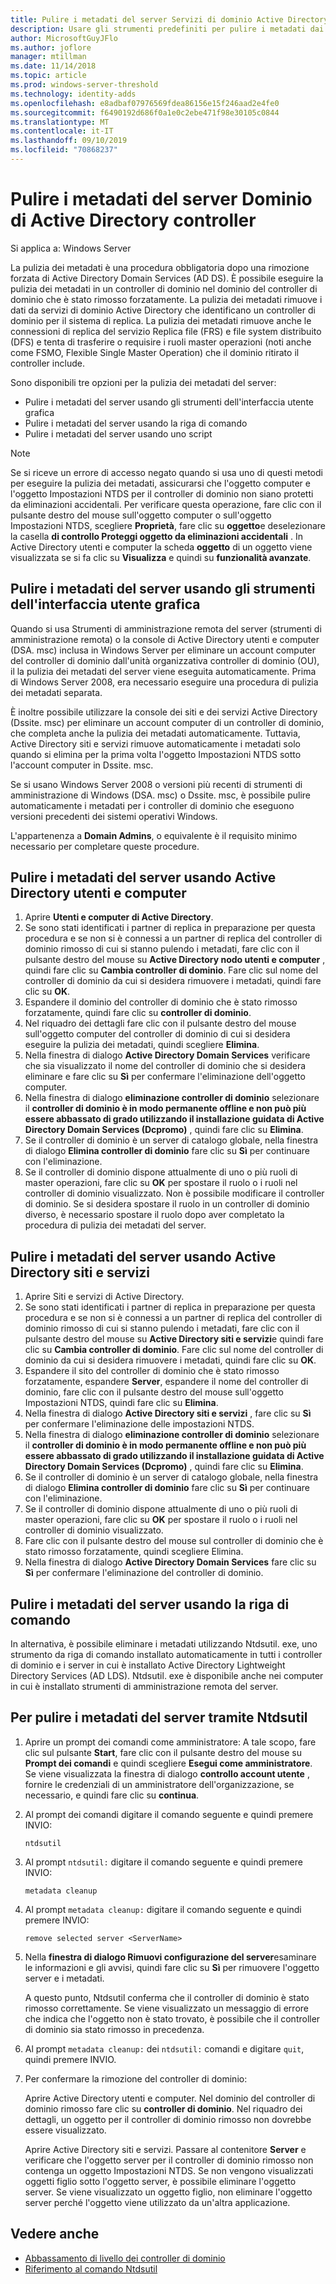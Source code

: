 ```yaml
---
title: Pulire i metadati del server Servizi di dominio Active Directory
description: Usare gli strumenti predefiniti per pulire i metadati dai controller di dominio rimossi
author: MicrosoftGuyJFlo
ms.author: joflore
manager: mtillman
ms.date: 11/14/2018
ms.topic: article
ms.prod: windows-server-threshold
ms.technology: identity-adds
ms.openlocfilehash: e8adbaf07976569fdea86156e15f246aad2e4fe0
ms.sourcegitcommit: f6490192d686f0a1e0c2ebe471f98e30105c0844
ms.translationtype: MT
ms.contentlocale: it-IT
ms.lasthandoff: 09/10/2019
ms.locfileid: "70868237"
---
```

# <a name="clean-up-active-directory-domain-controller-server-metadata"></a>Pulire i metadati del server Dominio di Active Directory controller

Si applica a: Windows Server

La pulizia dei metadati è una procedura obbligatoria dopo una rimozione forzata di Active Directory Domain Services (AD DS). È possibile eseguire la pulizia dei metadati in un controller di dominio nel dominio del controller di dominio che è stato rimosso forzatamente. La pulizia dei metadati rimuove i dati da servizi di dominio Active Directory che identificano un controller di dominio per il sistema di replica. La pulizia dei metadati rimuove anche le connessioni di replica del servizio Replica file (FRS) e file system distribuito (DFS) e tenta di trasferire o requisire i ruoli master operazioni (noti anche come FSMO, Flexible Single Master Operation) che il dominio ritirato il controller include.

Sono disponibili tre opzioni per la pulizia dei metadati del server:

- Pulire i metadati del server usando gli strumenti dell'interfaccia utente grafica
- Pulire i metadati del server usando la riga di comando
- Pulire i metadati del server usando uno script

> [!NOTE]
> Se si riceve un errore di accesso negato quando si usa uno di questi metodi per eseguire la pulizia dei metadati, assicurarsi che l'oggetto computer e l'oggetto Impostazioni NTDS per il controller di dominio non siano protetti da eliminazioni accidentali. Per verificare questa operazione, fare clic con il pulsante destro del mouse sull'oggetto computer o sull'oggetto Impostazioni NTDS, scegliere **Proprietà**, fare clic su **oggetto**e deselezionare la casella **di controllo Proteggi oggetto da eliminazioni accidentali** . In Active Directory utenti e computer la scheda **oggetto** di un oggetto viene visualizzata se si fa clic su **Visualizza** e quindi su **funzionalità avanzate**.

## <a name="clean-up-server-metadata-using-gui-tools"></a>Pulire i metadati del server usando gli strumenti dell'interfaccia utente grafica

Quando si usa Strumenti di amministrazione remota del server (strumenti di amministrazione remota) o la console di Active Directory utenti e computer (DSA. msc) inclusa in Windows Server per eliminare un account computer del controller di dominio dall'unità organizzativa controller di dominio (OU), il la pulizia dei metadati del server viene eseguita automaticamente. Prima di Windows Server 2008, era necessario eseguire una procedura di pulizia dei metadati separata.

È inoltre possibile utilizzare la console dei siti e dei servizi Active Directory (Dssite. msc) per eliminare un account computer di un controller di dominio, che completa anche la pulizia dei metadati automaticamente. Tuttavia, Active Directory siti e servizi rimuove automaticamente i metadati solo quando si elimina per la prima volta l'oggetto Impostazioni NTDS sotto l'account computer in Dssite. msc.

Se si usano Windows Server 2008 o versioni più recenti di strumenti di amministrazione di Windows (DSA. msc) o Dssite. msc, è possibile pulire automaticamente i metadati per i controller di dominio che eseguono versioni precedenti dei sistemi operativi Windows.

L'appartenenza a **Domain Admins**, o equivalente è il requisito minimo necessario per completare queste procedure.

## <a name="clean-up-server-metadata-using-activedirectory-users-and-computers"></a>Pulire i metadati del server usando Active Directory utenti e computer

1. Aprire **Utenti e computer di Active Directory**.
2. Se sono stati identificati i partner di replica in preparazione per questa procedura e se non si è connessi a un partner di replica del controller di dominio rimosso di cui si stanno pulendo i metadati, fare clic con il pulsante destro del mouse su **Active Directory nodo utenti e computer** , quindi fare clic su **Cambia controller di dominio**. Fare clic sul nome del controller di dominio da cui si desidera rimuovere i metadati, quindi fare clic su **OK**.
3. Espandere il dominio del controller di dominio che è stato rimosso forzatamente, quindi fare clic su **controller di dominio**.
4. Nel riquadro dei dettagli fare clic con il pulsante destro del mouse sull'oggetto computer del controller di dominio di cui si desidera eseguire la pulizia dei metadati, quindi scegliere **Elimina**.
5. Nella finestra di dialogo **Active Directory Domain Services** verificare che sia visualizzato il nome del controller di dominio che si desidera eliminare e fare clic su **Sì** per confermare l'eliminazione dell'oggetto computer.
6. Nella finestra di dialogo **eliminazione controller di dominio** selezionare il **controller di dominio è in modo permanente offline e non può più essere abbassato di grado utilizzando il installazione guidata di Active Directory Domain Services (Dcpromo)** , quindi fare clic su **Elimina**.
7. Se il controller di dominio è un server di catalogo globale, nella finestra di dialogo **Elimina controller di dominio** fare clic su **Sì** per continuare con l'eliminazione.
8. Se il controller di dominio dispone attualmente di uno o più ruoli di master operazioni, fare clic su **OK** per spostare il ruolo o i ruoli nel controller di dominio visualizzato. Non è possibile modificare il controller di dominio. Se si desidera spostare il ruolo in un controller di dominio diverso, è necessario spostare il ruolo dopo aver completato la procedura di pulizia dei metadati del server.

## <a name="clean-up-server-metadata-using-activedirectory-sites-and-services"></a>Pulire i metadati del server usando Active Directory siti e servizi

1. Aprire Siti e servizi di Active Directory.
2. Se sono stati identificati i partner di replica in preparazione per questa procedura e se non si è connessi a un partner di replica del controller di dominio rimosso di cui si stanno pulendo i metadati, fare clic con il pulsante destro del mouse su **Active Directory siti e servizi**e quindi fare clic su **Cambia controller di dominio**. Fare clic sul nome del controller di dominio da cui si desidera rimuovere i metadati, quindi fare clic su **OK**.
3. Espandere il sito del controller di dominio che è stato rimosso forzatamente, espandere **Server**, espandere il nome del controller di dominio, fare clic con il pulsante destro del mouse sull'oggetto Impostazioni NTDS, quindi fare clic su **Elimina**.
4. Nella finestra di dialogo **Active Directory siti e servizi** , fare clic su **Sì** per confermare l'eliminazione delle impostazioni NTDS.
5. Nella finestra di dialogo **eliminazione controller di dominio** selezionare il **controller di dominio è in modo permanente offline e non può più essere abbassato di grado utilizzando il installazione guidata di Active Directory Domain Services (Dcpromo)** , quindi fare clic su **Elimina**.
6. Se il controller di dominio è un server di catalogo globale, nella finestra di dialogo **Elimina controller di dominio** fare clic su **Sì** per continuare con l'eliminazione.
7. Se il controller di dominio dispone attualmente di uno o più ruoli di master operazioni, fare clic su **OK** per spostare il ruolo o i ruoli nel controller di dominio visualizzato.
8. Fare clic con il pulsante destro del mouse sul controller di dominio che è stato rimosso forzatamente, quindi scegliere Elimina.
9. Nella finestra di dialogo **Active Directory Domain Services** fare clic su **Sì** per confermare l'eliminazione del controller di dominio.

## <a name="clean-up-server-metadata-using-the-command-line"></a>Pulire i metadati del server usando la riga di comando

In alternativa, è possibile eliminare i metadati utilizzando Ntdsutil. exe, uno strumento da riga di comando installato automaticamente in tutti i controller di dominio e i server in cui è installato Active Directory Lightweight Directory Services (AD LDS). Ntdsutil. exe è disponibile anche nei computer in cui è installato strumenti di amministrazione remota del server.

## <a name="to-clean-up-server-metadata-by-using-ntdsutil"></a>Per pulire i metadati del server tramite Ntdsutil

1. Aprire un prompt dei comandi come amministratore: A tale scopo, fare clic sul pulsante **Start**, fare clic con il pulsante destro del mouse su **Prompt dei comandi** e quindi scegliere **Esegui come amministratore**. Se viene visualizzata la finestra di dialogo **controllo account utente** , fornire le credenziali di un amministratore dell'organizzazione, se necessario, e quindi fare clic su **continua**.
2. Al prompt dei comandi digitare il comando seguente e quindi premere INVIO:

   `ntdsutil`

3. Al prompt `ntdsutil:` digitare il comando seguente e quindi premere INVIO:

   `metadata cleanup`

4. Al prompt `metadata cleanup:` digitare il comando seguente e quindi premere INVIO:

   `remove selected server <ServerName>`

5. Nella **finestra di dialogo Rimuovi configurazione del server**esaminare le informazioni e gli avvisi, quindi fare clic su **Sì** per rimuovere l'oggetto server e i metadati.

   A questo punto, Ntdsutil conferma che il controller di dominio è stato rimosso correttamente. Se viene visualizzato un messaggio di errore che indica che l'oggetto non è stato trovato, è possibile che il controller di dominio sia stato rimosso in precedenza.

6. Al prompt `metadata cleanup:` dei `ntdsutil:` comandi e digitare `quit`, quindi premere INVIO.

7. Per confermare la rimozione del controller di dominio:

   Aprire Active Directory utenti e computer. Nel dominio del controller di dominio rimosso fare clic su **controller di dominio**. Nel riquadro dei dettagli, un oggetto per il controller di dominio rimosso non dovrebbe essere visualizzato.

   Aprire Active Directory siti e servizi. Passare al contenitore **Server** e verificare che l'oggetto server per il controller di dominio rimosso non contenga un oggetto Impostazioni NTDS. Se non vengono visualizzati oggetti figlio sotto l'oggetto server, è possibile eliminare l'oggetto server. Se viene visualizzato un oggetto figlio, non eliminare l'oggetto server perché l'oggetto viene utilizzato da un'altra applicazione.

## <a name="see-also"></a>Vedere anche

* [Abbassamento di livello dei controller di dominio](Demoting-Domain-Controllers-and-Domains--Level-200-.md)
* [Riferimento al comando Ntdsutil](https://docs.microsoft.com/previous-versions/windows/it-pro/windows-server-2008-R2-and-2008/cc753343(v=ws.10))
